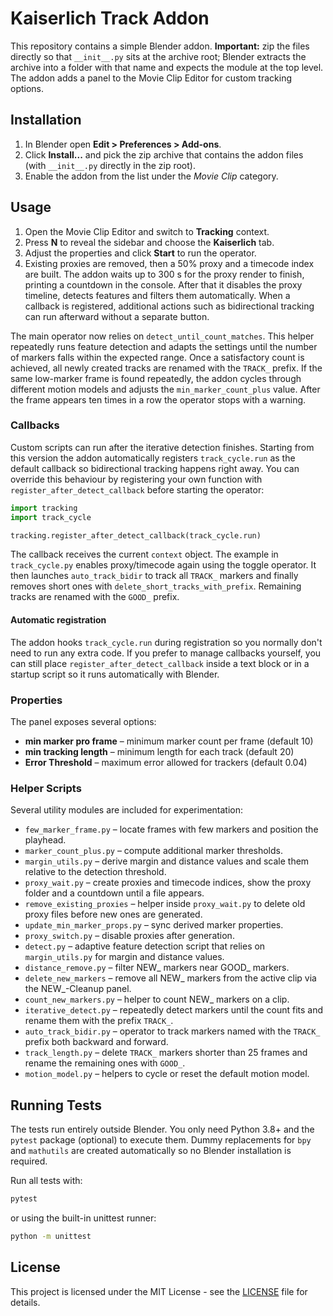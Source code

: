 # Kaiserlich Track Addon

This repository contains a simple Blender addon. **Important:** zip the files directly so that `__init__.py` sits at the archive root; Blender extracts the archive into a folder with that name and expects the module at the top level. The addon adds a panel to the Movie Clip Editor for custom tracking options.

## Installation
1. In Blender open **Edit > Preferences > Add-ons**.
2. Click **Install...** and pick the zip archive that contains the addon files
   (with `__init__.py` directly in the zip root).
3. Enable the addon from the list under the *Movie Clip* category.

## Usage
1. Open the Movie Clip Editor and switch to **Tracking** context.
2. Press **N** to reveal the sidebar and choose the **Kaiserlich** tab.
3. Adjust the properties and click **Start** to run the operator.
4. Existing proxies are removed, then a 50% proxy and a timecode
   index are built. The addon waits up to 300&nbsp;s for the proxy
   render to finish, printing a countdown in the console. After that it
   disables the proxy timeline, detects features and filters them
   automatically. When a callback is registered, additional actions
   such as bidirectional tracking can run afterward without a separate
   button.

The main operator now relies on `detect_until_count_matches`. This helper
repeatedly runs feature detection and adapts the settings until the number of
markers falls within the expected range. Once a satisfactory count is achieved,
all newly created tracks are renamed with the ``TRACK_`` prefix.
If the same low-marker frame is found repeatedly, the addon cycles through
different motion models and adjusts the ``min_marker_count_plus`` value.
After the frame appears ten times in a row the operator stops with a warning.

### Callbacks

Custom scripts can run after the iterative detection finishes.  Starting from
this version the addon automatically registers ``track_cycle.run`` as the
default callback so bidirectional tracking happens right away.  You can override
this behaviour by registering your own function with
``register_after_detect_callback`` before starting the operator:

```python
import tracking
import track_cycle

tracking.register_after_detect_callback(track_cycle.run)
```

The callback receives the current ``context`` object. The example in
``track_cycle.py`` enables proxy/timecode again using the toggle operator.
It then launches ``auto_track_bidir`` to track all ``TRACK_`` markers and
finally removes short ones with ``delete_short_tracks_with_prefix``.
Remaining tracks are renamed with the ``GOOD_`` prefix.

#### Automatic registration

The addon hooks ``track_cycle.run`` during registration so you normally don't
need to run any extra code.  If you prefer to manage callbacks yourself, you can
still place ``register_after_detect_callback`` inside a text block or in a
startup script so it runs automatically with Blender.

### Properties

The panel exposes several options:

- **min marker pro frame** – minimum marker count per frame (default 10)
- **min tracking length** – minimum length for each track (default 20)
- **Error Threshold** – maximum error allowed for trackers (default 0.04)

### Helper Scripts

Several utility modules are included for experimentation:

- `few_marker_frame.py` – locate frames with few markers and position the playhead.
- `marker_count_plus.py` – compute additional marker thresholds.
- `margin_utils.py` – derive margin and distance values and scale them relative to the detection threshold.
- `proxy_wait.py` – create proxies and timecode indices, show the proxy folder and a countdown until a file appears.
- `remove_existing_proxies` – helper inside `proxy_wait.py` to delete old proxy files before new ones are generated.
- `update_min_marker_props.py` – sync derived marker properties.
- `proxy_switch.py` – disable proxies after generation.
- `detect.py` – adaptive feature detection script that relies on `margin_utils.py` for margin and distance values.
- `distance_remove.py` – filter NEW_ markers near GOOD_ markers.
- `delete_new_markers` – remove all NEW_ markers from the active clip via the NEW_-Cleanup panel.
- `count_new_markers.py` – helper to count NEW_ markers on a clip.
- `iterative_detect.py` – repeatedly detect markers until the count fits and
  rename them with the prefix `TRACK_`.
- `auto_track_bidir.py` – operator to track markers named with the `TRACK_` prefix both backward and forward.
- `track_length.py` – delete `TRACK_` markers shorter than 25 frames and rename the remaining ones with `GOOD_`.
- `motion_model.py` – helpers to cycle or reset the default motion model.

## Running Tests

The tests run entirely outside Blender. You only need Python 3.8+ and the
`pytest` package (optional) to execute them. Dummy replacements for `bpy` and
`mathutils` are created automatically so no Blender installation is required.

Run all tests with:

```bash
pytest
```

or using the built-in unittest runner:

```bash
python -m unittest
```

## License

This project is licensed under the MIT License - see the [LICENSE](LICENSE) file for details.
